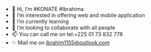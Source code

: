 - 👋 Hi, I’m #KONATE #Ibrahima
- 👀 I’m interested in offering web and mobile application
- 🌱 I’m currently learning 
- 💞️ I’m looking to collaborate with all people 
- 📫 You can call me on tel:+225 01 73 832 778
- ✨ Mail me on ibrahim1155@outlook.com

<!---
kaliloulah1155/kaliloulah1155 is a ✨ special ✨ repository because its `README.md` (this file) appears on your GitHub profile.
You can click the Preview link to take a look at your changes.
--->
